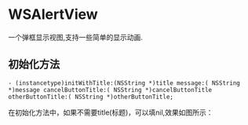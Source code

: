 # WSAlertView
一个弹框显示视图,支持一些简单的显示动画.

## 初始化方法
```
- (instancetype)initWithTitle:(NSString *)title message:( NSString *)message cancelButtonTitle:( NSString *)cancelButtonTitle otherButtonTitle:( NSString *)otherButtonTitle;
```

在初始化方法中，如果不需要title(标题)，可以填nil,效果如图所示：
